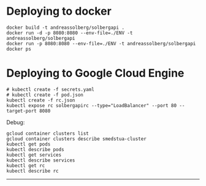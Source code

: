# Deploying to docker



    docker build -t andreassolberg/solbergapi .
    docker run -d -p 8080:8080 --env-file=./ENV -t andreassolberg/solbergapi
    docker run -p 8080:8080 --env-file=./ENV -t andreassolberg/solbergapi
    docker ps



# Deploying to Google Cloud Engine

    # kubectl create -f secrets.yaml
    # kubectl create -f pod.json
    kubectl create -f rc.json
    kubectl expose rc solbergapirc --type="LoadBalancer" --port 80 --target-port 8080


Debug:

    gcloud container clusters list
    gcloud container clusters describe smedstua-cluster
    kubectl get pods
    kubectl describe pods
    kubectl get services
    kubectl describe services
    kubectl get rc
    kubectl describe rc


------
